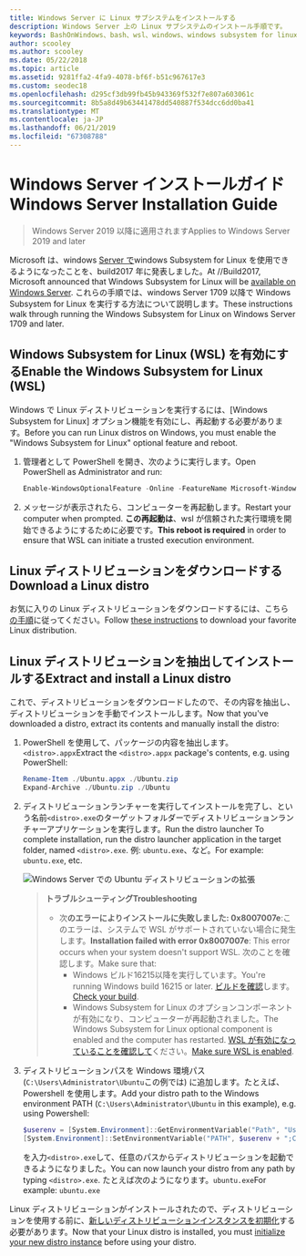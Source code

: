 ```yaml
---
title: Windows Server に Linux サブシステムをインストールする
description: Windows Server 上の Linux サブシステムのインストール手順です。
keywords: BashOnWindows、bash、wsl、windows、windows subsystem for linux、windowssubsystem、ubuntu、windows server
author: scooley
ms.author: scooley
ms.date: 05/22/2018
ms.topic: article
ms.assetid: 9281ffa2-4fa9-4078-bf6f-b51c967617e3
ms.custom: seodec18
ms.openlocfilehash: d295cf3db99fb45b943369f532f7e807a603061c
ms.sourcegitcommit: 8b5a8d49b63441478dd540887f534dcc6dd0ba41
ms.translationtype: MT
ms.contentlocale: ja-JP
ms.lasthandoff: 06/21/2019
ms.locfileid: "67308788"
---
```

# <a name="windows-server-installation-guide"></a><span data-ttu-id="fec09-104">Windows Server インストールガイド</span><span class="sxs-lookup"><span data-stu-id="fec09-104">Windows Server Installation Guide</span></span>

> <span data-ttu-id="fec09-105">Windows Server 2019 以降に適用されます</span><span class="sxs-lookup"><span data-stu-id="fec09-105">Applies to Windows Server 2019 and later</span></span>

<span data-ttu-id="fec09-106">Microsoft は、windows [Server で](https://blogs.technet.microsoft.com/hybridcloud/2017/05/10/windows-server-for-developers-news-from-microsoft-build-2017/)windows Subsystem for Linux を使用できるようになったことを、build2017 年に発表しました。</span><span class="sxs-lookup"><span data-stu-id="fec09-106">At //Build2017, Microsoft announced that Windows Subsystem for Linux will be [available on Windows Server](https://blogs.technet.microsoft.com/hybridcloud/2017/05/10/windows-server-for-developers-news-from-microsoft-build-2017/).</span></span>  <span data-ttu-id="fec09-107">これらの手順では、windows Server 1709 以降で Windows Subsystem for Linux を実行する方法について説明します。</span><span class="sxs-lookup"><span data-stu-id="fec09-107">These instructions walk through running the Windows Subsystem for Linux on Windows Server 1709 and later.</span></span>

## <a name="enable-the-windows-subsystem-for-linux-wsl"></a><span data-ttu-id="fec09-108">Windows Subsystem for Linux (WSL) を有効にする</span><span class="sxs-lookup"><span data-stu-id="fec09-108">Enable the Windows Subsystem for Linux (WSL)</span></span>

<span data-ttu-id="fec09-109">Windows で Linux ディストリビューションを実行するには、[Windows Subsystem for Linux] オプション機能を有効にし、再起動する必要があります。</span><span class="sxs-lookup"><span data-stu-id="fec09-109">Before you can run Linux distros on Windows, you must enable the "Windows Subsystem for Linux" optional feature and reboot.</span></span>

1. <span data-ttu-id="fec09-110">管理者として PowerShell を開き、次のように実行します。</span><span class="sxs-lookup"><span data-stu-id="fec09-110">Open PowerShell as Administrator and run:</span></span>
    ```powershell
    Enable-WindowsOptionalFeature -Online -FeatureName Microsoft-Windows-Subsystem-Linux
    ```

2. <span data-ttu-id="fec09-111">メッセージが表示されたら、コンピューターを再起動します。</span><span class="sxs-lookup"><span data-stu-id="fec09-111">Restart your computer when prompted.</span></span> <span data-ttu-id="fec09-112">**この再起動は**、wsl が信頼された実行環境を開始できるようにするために必要です。</span><span class="sxs-lookup"><span data-stu-id="fec09-112">**This reboot is required** in order to ensure that WSL can initiate a trusted execution environment.</span></span>

## <a name="download-a-linux-distro"></a><span data-ttu-id="fec09-113">Linux ディストリビューションをダウンロードする</span><span class="sxs-lookup"><span data-stu-id="fec09-113">Download a Linux distro</span></span>

<span data-ttu-id="fec09-114">お気に入りの Linux ディストリビューションをダウンロードするには、こちら[の手順](install-manual.md)に従ってください。</span><span class="sxs-lookup"><span data-stu-id="fec09-114">Follow [these instructions](install-manual.md) to download your favorite Linux distribution.</span></span>

## <a name="extract-and-install-a-linux-distro"></a><span data-ttu-id="fec09-115">Linux ディストリビューションを抽出してインストールする</span><span class="sxs-lookup"><span data-stu-id="fec09-115">Extract and install a Linux distro</span></span>
<span data-ttu-id="fec09-116">これで、ディストリビューションをダウンロードしたので、その内容を抽出し、ディストリビューションを手動でインストールします。</span><span class="sxs-lookup"><span data-stu-id="fec09-116">Now that you've downloaded a distro, extract its contents and manually install the distro:</span></span>

1. <span data-ttu-id="fec09-117">PowerShell を使用して、パッケージの内容を抽出します。`<distro>.appx`</span><span class="sxs-lookup"><span data-stu-id="fec09-117">Extract the `<distro>.appx` package's contents, e.g. using PowerShell:</span></span>

    ```powershell
    Rename-Item ./Ubuntu.appx ./Ubuntu.zip
    Expand-Archive ./Ubuntu.zip ./Ubuntu
    ```

2. <span data-ttu-id="fec09-118">ディストリビューションランチャーを実行してインストールを完了し、という名前`<distro>.exe`のターゲットフォルダーでディストリビューションランチャーアプリケーションを実行します。</span><span class="sxs-lookup"><span data-stu-id="fec09-118">Run the distro launcher To complete installation, run the distro launcher application in the target folder, named `<distro>.exe`.</span></span> <span data-ttu-id="fec09-119">例: `ubuntu.exe`、など。</span><span class="sxs-lookup"><span data-stu-id="fec09-119">For example: `ubuntu.exe`, etc.</span></span>

    ![Windows Server での Ubuntu ディストリビューションの拡張](media/server-appx-expand.png)

    > <span data-ttu-id="fec09-121">**トラブルシューティング**</span><span class="sxs-lookup"><span data-stu-id="fec09-121">**Troubleshooting**</span></span>
    > * <span data-ttu-id="fec09-122">次**のエラーによりインストールに失敗しました: 0x8007007e**:このエラーは、システムで WSL がサポートされていない場合に発生します。</span><span class="sxs-lookup"><span data-stu-id="fec09-122">**Installation failed with error 0x8007007e**: This error occurs when your system doesn't support WSL.</span></span> <span data-ttu-id="fec09-123">次のことを確認します。</span><span class="sxs-lookup"><span data-stu-id="fec09-123">Make sure that:</span></span>
    >   * <span data-ttu-id="fec09-124">Windows ビルド16215以降を実行しています。</span><span class="sxs-lookup"><span data-stu-id="fec09-124">You're running Windows build 16215 or later.</span></span> <span data-ttu-id="fec09-125">[ビルドを確認](troubleshooting.md#check-your-build-number)します。</span><span class="sxs-lookup"><span data-stu-id="fec09-125">[Check your build](troubleshooting.md#check-your-build-number).</span></span>
    >   * <span data-ttu-id="fec09-126">Windows Subsystem for Linux のオプションコンポーネントが有効になり、コンピューターが再起動されました。</span><span class="sxs-lookup"><span data-stu-id="fec09-126">The Windows Subsystem for Linux optional component is enabled and the computer has restarted.</span></span>  <span data-ttu-id="fec09-127">[WSL が有効になっていることを確認して](troubleshooting.md#confirm-wsl-is-enabled)ください。</span><span class="sxs-lookup"><span data-stu-id="fec09-127">[Make sure WSL is enabled](troubleshooting.md#confirm-wsl-is-enabled).</span></span>
    
3. <span data-ttu-id="fec09-128">ディストリビューションパスを Windows 環境パス (`C:\Users\Administrator\Ubuntu`この例では) に追加します。たとえば、Powershell を使用します。</span><span class="sxs-lookup"><span data-stu-id="fec09-128">Add your distro path to the Windows environment PATH (`C:\Users\Administrator\Ubuntu` in this example), e.g. using Powershell:</span></span>
        
    ```powershell
    $userenv = [System.Environment]::GetEnvironmentVariable("Path", "User")
    [System.Environment]::SetEnvironmentVariable("PATH", $userenv + ";C:\Users\Administrator\Ubuntu", "User")
    ```
    <span data-ttu-id="fec09-129">を入力`<distro>.exe`して、任意のパスからディストリビューションを起動できるようになりました。</span><span class="sxs-lookup"><span data-stu-id="fec09-129">You can now launch your distro from any path by typing `<distro>.exe`.</span></span> <span data-ttu-id="fec09-130">たとえば次のようになります。`ubuntu.exe`</span><span class="sxs-lookup"><span data-stu-id="fec09-130">For example: `ubuntu.exe`</span></span>

<span data-ttu-id="fec09-131">Linux ディストリビューションがインストールされたので、ディストリビューションを使用する前に、[新しいディストリビューションインスタンスを初期化](initialize-distro.md)する必要があります。</span><span class="sxs-lookup"><span data-stu-id="fec09-131">Now that your Linux distro is installed, you must [initialize your new distro instance](initialize-distro.md) before using your distro.</span></span>
